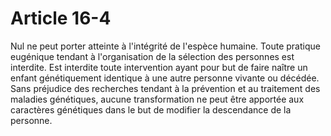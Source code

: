 # Article 16-4

Nul ne peut porter atteinte à l'intégrité de l'espèce humaine.   Toute pratique eugénique tendant à l'organisation de la sélection des personnes est interdite.   Est interdite toute intervention ayant pour but de faire naître un enfant génétiquement identique à une autre personne vivante ou décédée.   Sans préjudice des recherches tendant à la prévention et au traitement des maladies génétiques, aucune transformation ne peut être apportée aux caractères génétiques dans le but de modifier la descendance de la personne.